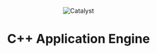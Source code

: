 <p align="center">
  <img src="https://user-images.githubusercontent.com/76269687/201415498-ed97a41a-0ad0-4023-ba05-8b66c939669d.png?raw=true" alt="Catalyst"/>
</p>

<p align="center">
 <h1 align="center">C++ Application Engine</h1>
</p>
